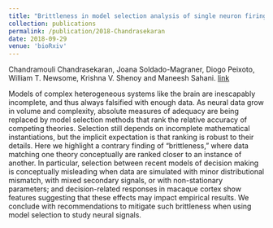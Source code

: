 ```yaml
---
title: "Brittleness in model selection analysis of single neuron firing rates"
collection: publications
permalink: /publication/2018-Chandrasekaran
date: 2018-09-29
venue: 'bioRxiv'
---
```


Chandramouli Chandrasekaran, Joana Soldado-Magraner, Diogo Peixoto, William T. Newsome, Krishna V. Shenoy and Maneesh Sahani.
[link](https://www.biorxiv.org/content/10.1101/430710v1.abstract)

Models of complex heterogeneous systems like the brain are inescapably incomplete, and thus always falsified with enough data. As neural data grow in volume and complexity, absolute measures of adequacy are being replaced by model selection methods that rank the relative accuracy of competing theories. Selection still depends on incomplete mathematical instantiations, but the implicit expectation is that ranking is robust to their details. Here we highlight a contrary finding of “brittleness,” where data matching one theory conceptually are ranked closer to an instance of another. In particular, selection between recent models of decision making is conceptually misleading when data are simulated with minor distributional mismatch, with mixed secondary signals, or with non-stationary parameters; and decision-related responses in macaque cortex show features suggesting that these effects may impact empirical results. We conclude with recommendations to mitigate such brittleness when using model selection to study neural signals.

